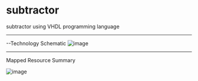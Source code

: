 # subtractor
subtractor using VHDL programming language

------------------------------------------------------
--Technology Schematic 
![image](https://github.com/user-attachments/assets/1e1d1e15-936f-45aa-8a37-67a797532070)

-----------------------------------------------------

Mapped Resource Summary 

![image](https://github.com/user-attachments/assets/ab5460bb-64d3-4cd1-9cab-699e38fa03e0)

